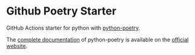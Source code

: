 # Github Poetry Starter

GitHub Actions starter for python with [python-poetry](https://github.com/python-poetry/poetry).

The [complete documentation](https://python-poetry.org/docs/) of python-poetry is available on the [official website](https://python-poetry.org).
